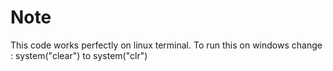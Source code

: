 # Note

This code works perfectly on linux terminal.
To run this on windows change :
   system("clear") to system("clr")
